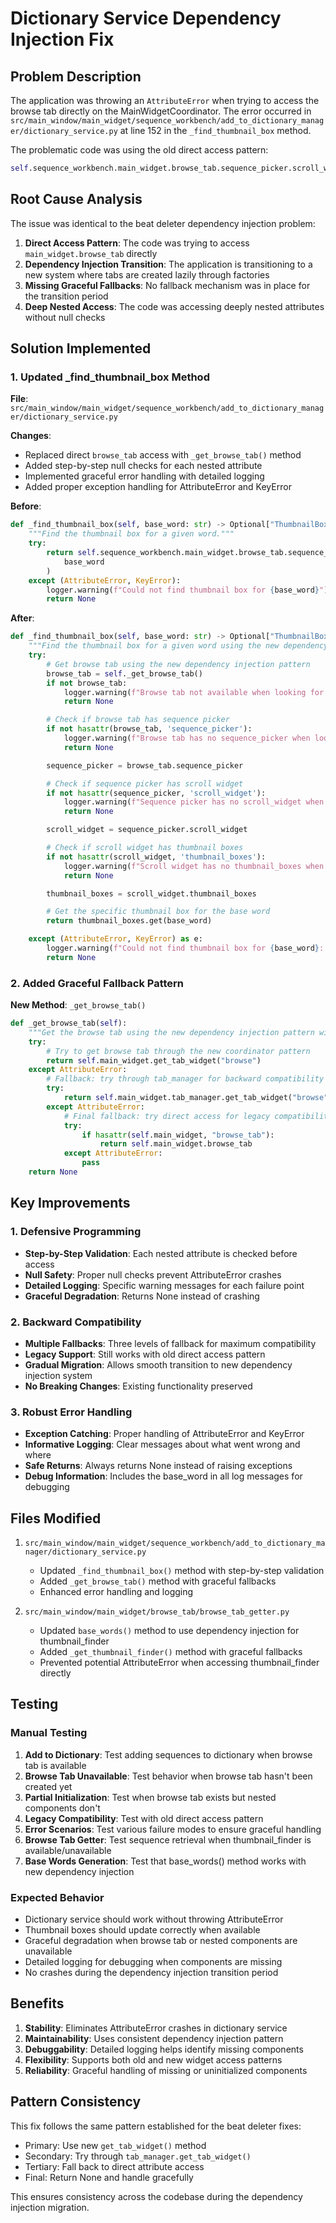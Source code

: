 # Dictionary Service Dependency Injection Fix

## Problem Description

The application was throwing an `AttributeError` when trying to access the browse tab directly on the MainWidgetCoordinator. The error occurred in `src/main_window/main_widget/sequence_workbench/add_to_dictionary_manager/dictionary_service.py` at line 152 in the `_find_thumbnail_box` method.

The problematic code was using the old direct access pattern:

```python
self.sequence_workbench.main_widget.browse_tab.sequence_picker.scroll_widget.thumbnail_boxes.get(base_word)
```

## Root Cause Analysis

The issue was identical to the beat deleter dependency injection problem:

1. **Direct Access Pattern**: The code was trying to access `main_widget.browse_tab` directly
2. **Dependency Injection Transition**: The application is transitioning to a new system where tabs are created lazily through factories
3. **Missing Graceful Fallbacks**: No fallback mechanism was in place for the transition period
4. **Deep Nested Access**: The code was accessing deeply nested attributes without null checks

## Solution Implemented

### 1. Updated \_find_thumbnail_box Method

**File**: `src/main_window/main_widget/sequence_workbench/add_to_dictionary_manager/dictionary_service.py`

**Changes**:

- Replaced direct `browse_tab` access with `_get_browse_tab()` method
- Added step-by-step null checks for each nested attribute
- Implemented graceful error handling with detailed logging
- Added proper exception handling for AttributeError and KeyError

**Before**:

```python
def _find_thumbnail_box(self, base_word: str) -> Optional["ThumbnailBox"]:
    """Find the thumbnail box for a given word."""
    try:
        return self.sequence_workbench.main_widget.browse_tab.sequence_picker.scroll_widget.thumbnail_boxes.get(
            base_word
        )
    except (AttributeError, KeyError):
        logger.warning(f"Could not find thumbnail box for {base_word}")
        return None
```

**After**:

```python
def _find_thumbnail_box(self, base_word: str) -> Optional["ThumbnailBox"]:
    """Find the thumbnail box for a given word using the new dependency injection pattern."""
    try:
        # Get browse tab using the new dependency injection pattern
        browse_tab = self._get_browse_tab()
        if not browse_tab:
            logger.warning(f"Browse tab not available when looking for thumbnail box for {base_word}")
            return None

        # Check if browse tab has sequence picker
        if not hasattr(browse_tab, 'sequence_picker'):
            logger.warning(f"Browse tab has no sequence_picker when looking for thumbnail box for {base_word}")
            return None

        sequence_picker = browse_tab.sequence_picker

        # Check if sequence picker has scroll widget
        if not hasattr(sequence_picker, 'scroll_widget'):
            logger.warning(f"Sequence picker has no scroll_widget when looking for thumbnail box for {base_word}")
            return None

        scroll_widget = sequence_picker.scroll_widget

        # Check if scroll widget has thumbnail boxes
        if not hasattr(scroll_widget, 'thumbnail_boxes'):
            logger.warning(f"Scroll widget has no thumbnail_boxes when looking for thumbnail box for {base_word}")
            return None

        thumbnail_boxes = scroll_widget.thumbnail_boxes

        # Get the specific thumbnail box for the base word
        return thumbnail_boxes.get(base_word)

    except (AttributeError, KeyError) as e:
        logger.warning(f"Could not find thumbnail box for {base_word}: {e}")
        return None
```

### 2. Added Graceful Fallback Pattern

**New Method**: `_get_browse_tab()`

```python
def _get_browse_tab(self):
    """Get the browse tab using the new dependency injection pattern with graceful fallbacks."""
    try:
        # Try to get browse tab through the new coordinator pattern
        return self.main_widget.get_tab_widget("browse")
    except AttributeError:
        # Fallback: try through tab_manager for backward compatibility
        try:
            return self.main_widget.tab_manager.get_tab_widget("browse")
        except AttributeError:
            # Final fallback: try direct access for legacy compatibility
            try:
                if hasattr(self.main_widget, "browse_tab"):
                    return self.main_widget.browse_tab
            except AttributeError:
                pass
    return None
```

## Key Improvements

### 1. Defensive Programming

- **Step-by-Step Validation**: Each nested attribute is checked before access
- **Null Safety**: Proper null checks prevent AttributeError crashes
- **Detailed Logging**: Specific warning messages for each failure point
- **Graceful Degradation**: Returns None instead of crashing

### 2. Backward Compatibility

- **Multiple Fallbacks**: Three levels of fallback for maximum compatibility
- **Legacy Support**: Still works with old direct access pattern
- **Gradual Migration**: Allows smooth transition to new dependency injection system
- **No Breaking Changes**: Existing functionality preserved

### 3. Robust Error Handling

- **Exception Catching**: Proper handling of AttributeError and KeyError
- **Informative Logging**: Clear messages about what went wrong and where
- **Safe Returns**: Always returns None instead of raising exceptions
- **Debug Information**: Includes the base_word in all log messages for debugging

## Files Modified

1. `src/main_window/main_widget/sequence_workbench/add_to_dictionary_manager/dictionary_service.py`

   - Updated `_find_thumbnail_box()` method with step-by-step validation
   - Added `_get_browse_tab()` method with graceful fallbacks
   - Enhanced error handling and logging

2. `src/main_window/main_widget/browse_tab/browse_tab_getter.py`
   - Updated `base_words()` method to use dependency injection for thumbnail_finder
   - Added `_get_thumbnail_finder()` method with graceful fallbacks
   - Prevented potential AttributeError when accessing thumbnail_finder directly

## Testing

### Manual Testing

1. **Add to Dictionary**: Test adding sequences to dictionary when browse tab is available
2. **Browse Tab Unavailable**: Test behavior when browse tab hasn't been created yet
3. **Partial Initialization**: Test when browse tab exists but nested components don't
4. **Legacy Compatibility**: Test with old direct access pattern
5. **Error Scenarios**: Test various failure modes to ensure graceful handling
6. **Browse Tab Getter**: Test sequence retrieval when thumbnail_finder is available/unavailable
7. **Base Words Generation**: Test that base_words() method works with new dependency injection

### Expected Behavior

- Dictionary service should work without throwing AttributeError
- Thumbnail boxes should update correctly when available
- Graceful degradation when browse tab or nested components are unavailable
- Detailed logging for debugging when components are missing
- No crashes during the dependency injection transition period

## Benefits

1. **Stability**: Eliminates AttributeError crashes in dictionary service
2. **Maintainability**: Uses consistent dependency injection pattern
3. **Debuggability**: Detailed logging helps identify missing components
4. **Flexibility**: Supports both old and new widget access patterns
5. **Reliability**: Graceful handling of missing or uninitialized components

## Pattern Consistency

This fix follows the same pattern established for the beat deleter fixes:

- Primary: Use new `get_tab_widget()` method
- Secondary: Try through `tab_manager.get_tab_widget()`
- Tertiary: Fall back to direct attribute access
- Final: Return None and handle gracefully

This ensures consistency across the codebase during the dependency injection migration.
